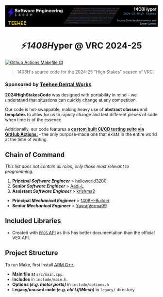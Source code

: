![1408Hyper 2024-25 repo banner](https://raw.githubusercontent.com/1408Hyper/creative-assets/refs/heads/main/logos/final/SWED/2024HighStakesCode%20Banner%202%20Light%20Only.PNG)

<center><h1> ⚡<em><strong>1408H</em></strong>yper @ VRC 2024-25</center></h1>

[![Github Actions Makefile CI](https://github.com/helloworld3200/1408Hyper-2024VRC-Code/actions/workflows/c-cpp.yml/badge.svg)](https://github.com/helloworld3200/1408Hyper-2024VRC-Code/actions/workflows/c-cpp.yml)

> 1408H's source code for the 2024-25 "High Stakes" season of VRC.

### Sponsored by [Teehee Dental Works](https://teehee.sg/)

**2024HighStakesCode** was designed with portability in mind - we understand that situations can quickly change at any competition.  

Our code is hot-swappable, making heavy use of **abstract classes** and **templates**
to allow for us to rapidly change and test different pieces of code when time is of the essence.

Additionally, our code features a [**custom built CI/CD testing suite via GitHub Actions.**](https://github.com/helloworld3200/1408Hyper-2024VRC-Code/actions/workflows/c-cpp.yml) - the only purpose-made one that exists in the entire world at the time of writing.

## Chain of Command

_This list does not contain all roles, only those most relevant to programming._

1. **Principal _Software Engineer_** > [helloworld3200](https://github.com/helloworld3200)
2. **Senior _Software Engineer_** > [Aadi-L](https://github.com/Aadi-L)
3. **Assistant _Software Engineer_** > [krishma2](https://github.com/krishma2)

-  **Principal _Mechanical Engineer_** > [1408H-Builder](https://github.com/1408H-Builder)
- **Senior _Mechanical Engineer_** > [YuvrajVerma09](https://github.com/YuvrajVerma09)

## Included Libraries

- Created with [`PROS` API](https://github.com/purduesigbots/pros)
as this has better documentation than the official VEX API.

## Project Structure

To run Make, first install [ARM G++](https://developer.arm.com/downloads/-/arm-gnu-toolchain-downloads).

- **Main file** at `src/main.cpp`.
- **Includes** in `include/main.h`.
- **Options _(e.g. motor ports)_** in `include/options.h`
- **Legacy/unused code _(e.g. old LiftMech)_** in `legacy/` directory
